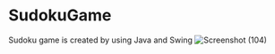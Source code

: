 # SudokuGame
Sudoku game is created by using Java and Swing
![Screenshot (104)](https://user-images.githubusercontent.com/110689198/209617655-0b9ee551-135b-4eac-9ca6-4514840238f4.png)
